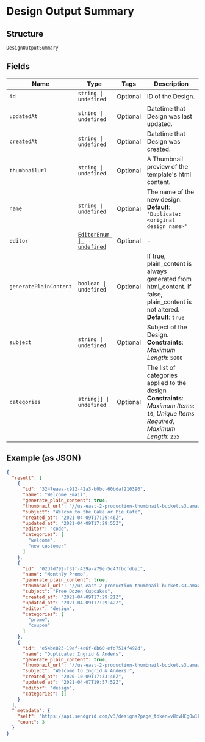 
# Design Output Summary

## Structure

`DesignOutputSummary`

## Fields

| Name | Type | Tags | Description |
|  --- | --- | --- | --- |
| `id` | `string \| undefined` | Optional | ID of the Design. |
| `updatedAt` | `string \| undefined` | Optional | Datetime that Design was last updated. |
| `createdAt` | `string \| undefined` | Optional | Datetime that Design was created. |
| `thumbnailUrl` | `string \| undefined` | Optional | A Thumbnail preview of the template's html content. |
| `name` | `string \| undefined` | Optional | The name of the new design.<br>**Default**: `'Duplicate: <original design name>'` |
| `editor` | [`EditorEnum \| undefined`](../../doc/models/editor-enum.md) | Optional | - |
| `generatePlainContent` | `boolean \| undefined` | Optional | If true, plain_content is always generated from html_content. If false, plain_content is not altered.<br>**Default**: `true` |
| `subject` | `string \| undefined` | Optional | Subject of the Design.<br>**Constraints**: *Maximum Length*: `5000` |
| `categories` | `string[] \| undefined` | Optional | The list of categories applied to the design<br>**Constraints**: *Maximum Items*: `10`, *Unique Items Required*, *Maximum Length*: `255` |

## Example (as JSON)

```json
{
  "result": [
    {
      "id": "3247eaea-c912-42a3-b0bc-60bdaf210396",
      "name": "Welcome Email",
      "generate_plain_content": true,
      "thumbnail_url": "//us-east-2-production-thumbnail-bucket.s3.amazonaws.com/llny8o5b3m636z92p7hbjnmq1jvpka39p370jwtin2s1wxv7x1sgm0y5fk518d0s.png",
      "subject": "Welcom to the Cake or Pie Cafe",
      "created_at": "2021-04-09T17:29:46Z",
      "updated_at": "2021-04-09T17:29:55Z",
      "editor": "code",
      "categories": [
        "welcome",
        "new customer"
      ]
    },
    {
      "id": "02dfd792-f31f-439a-a79e-5c47fbcfdbac",
      "name": "Monthly Promo",
      "generate_plain_content": true,
      "thumbnail_url": "//us-east-2-production-thumbnail-bucket.s3.amazonaws.com/hfyxahd7ues2ajuoeoqq2xe6ibdasl1q89ox0y9ncya2ftpoicssmtf9ddus4c39.png",
      "subject": "Free Dozen Cupcakes",
      "created_at": "2021-04-09T17:29:21Z",
      "updated_at": "2021-04-09T17:29:42Z",
      "editor": "design",
      "categories": [
        "promo",
        "coupon"
      ]
    },
    {
      "id": "e54be823-19ef-4c6f-8b60-efd7514f492d",
      "name": "Duplicate: Ingrid & Anders",
      "generate_plain_content": true,
      "thumbnail_url": "//us-east-2-production-thumbnail-bucket.s3.amazonaws.com/12kni9gjpyb9uxmwr9vk7unycjr70u95zoyhe9sg2zounul2zg7dih1s20k13q2z.png",
      "subject": "Welcome to Ingrid & Anders!",
      "created_at": "2020-10-09T17:33:46Z",
      "updated_at": "2021-04-07T19:57:52Z",
      "editor": "design",
      "categories": []
    }
  ],
  "_metadata": {
    "self": "https://api.sendgrid.com/v3/designs?page_token=vHdvHCg0w1F-TmWJcPNpTEnFY2aPEmRBHONwOgZ6TgJbX2_I",
    "count": 3
  }
}
```

